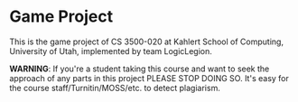 # Game Project

This is the game project of CS 3500-020 at Kahlert School of Computing, University of Utah, implemented by team LogicLegion.

**WARNING**: If you're a student taking this course and want to seek the approach of any parts in this project PLEASE STOP DOING SO. It's easy for the course staff/Turnitin/MOSS/etc. to detect plagiarism.
